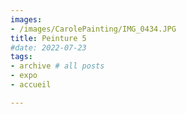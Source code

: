```yaml
---
images:
- /images/CarolePainting/IMG_0434.JPG
title: Peinture 5
#date: 2022-07-23
tags:
- archive # all posts
- expo
- accueil

---
```



